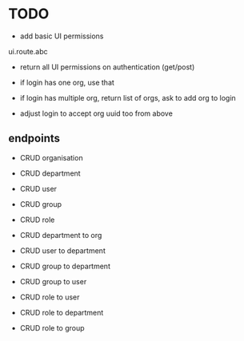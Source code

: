 # TODO

* add basic UI permissions

ui.route.abc

* return all UI permissions on authentication (get/post)

* if login has one org, use that
* if login has multiple org, return list of orgs, ask to add org to login
* adjust login to accept org uuid too from above

## endpoints

* CRUD organisation
* CRUD department
* CRUD user
* CRUD group
* CRUD role

* CRUD department to org
* CRUD user to department

* CRUD group to department
* CRUD group to user

* CRUD role to user
* CRUD role to department
* CRUD role to group


